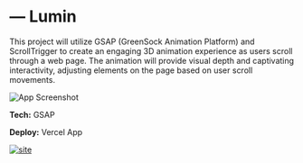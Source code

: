 
# ― Lumin

This project will utilize GSAP (GreenSock Animation Platform) and ScrollTrigger to create an engaging 3D animation experience as users scroll through a web page. The animation will provide visual depth and captivating interactivity, adjusting elements on the page based on user scroll movements.

![App Screenshot](https://b.top4top.io/p_2989bt6fg1.png)

**Tech:** GSAP

**Deploy:** Vercel App


[![site](https://img.shields.io/badge/view_site-000?style=for-the-badge&logo=codemagic&logoColor=C3E628)](https://lum1n.vercel.app/)
